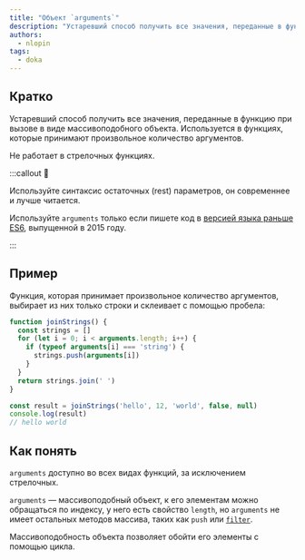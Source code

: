 ```yaml
---
title: "Объект `arguments`"
description: "Устаревший способ получить все значения, переданные в функцию при вызове."
authors:
  - nlopin
tags:
  - doka
---
```


## Кратко

Устаревший способ получить все значения, переданные в функцию при вызове в виде массивоподобного объекта. Используется в функциях, которые принимают произвольное количество аргументов.

Не работает в стрелочных функциях.

:::callout 🙅

Используйте синтаксис остаточных (rest) параметров, он современнее и лучше читается.

Используйте `arguments` только если пишете код в [версией языка раньше ES6](/js/language-versions/#obnovleniya-i-versii), выпущенной в 2015 году.

:::

## Пример

Функция, которая принимает произвольное количество аргументов, выбирает из них только строки и склеивает с помощью пробела:

```js
function joinStrings() {
  const strings = []
  for (let i = 0; i < arguments.length; i++) {
    if (typeof arguments[i] === 'string') {
      strings.push(arguments[i])
    }
  }
  return strings.join(' ')
}

const result = joinStrings('hello', 12, 'world', false, null)
console.log(result)
// hello world
```

## Как понять

`arguments` доступно во всех видах функций, за исключением стрелочных.

`arguments` — массивоподобный объект, к его элементам можно обращаться по индексу, у него есть свойство `length`, но `arguments` не имеет остальных методов массива, таких как `push` или [`filter`](/js/array-filter).

Массивоподобность объекта позволяет обойти его элементы с помощью цикла.

